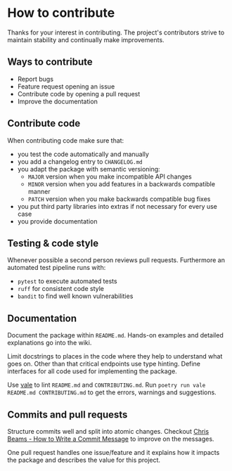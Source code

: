 # How to contribute

Thanks for your interest in contributing. The project's contributors strive to
maintain stability and continually make improvements.

## Ways to contribute

- Report bugs
- Feature request opening an issue
- Contribute code by opening a pull request
- Improve the documentation

## Contribute code

When contributing code make sure that:
- you test the code automatically and manually
- you add a changelog entry to `CHANGELOG.md`
- you adapt the package with semantic versioning:
  - `MAJOR` version when you make incompatible API changes
  - `MINOR` version when you add features in a backwards compatible manner
  - `PATCH` version when you make backwards compatible bug fixes
- you put third party libraries into extras if not necessary for every use case
- you provide documentation

## Testing & code style

Whenever possible a second person reviews pull requests.
Furthermore an automated test pipeline runs with:
- `pytest` to execute automated tests
- `ruff` for consistent code style
- `bandit` to find well known vulnerabilities

## Documentation

Document the package within `README.md`.
Hands-on examples and detailed explanations go into the wiki.

Limit docstrings to places in the code where they help to understand what goes
on. Other than that critical endpoints use type hinting. Define interfaces for
all code used for implementing the package.

Use [vale](https://vale.sh/) to lint `README.md` and `CONTRIBUTING.md`.
Run `poetry run vale README.md CONTRIBUTING.md` to get the errors,
warnings and suggestions.

## Commits and pull requests

Structure commits well and split into atomic changes.
Checkout [Chris Beams - How to Write a Commit Message](https://chris.beams.io/posts/git-commit/#seven-rules)
to improve on the messages.

One pull request handles one issue/feature and it explains
how it impacts the package and describes the value for this project.
